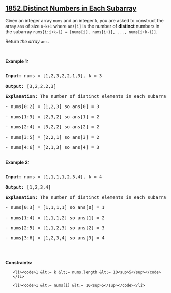 ## [1852.Distinct Numbers in Each Subarray](https://leetcode.com/problems/distinct-numbers-in-each-subarray/)
<p>Given an integer array <code>nums</code> and an integer <code>k</code>, you are asked to construct the array <code>ans</code> of size <code>n-k+1</code> where <code>ans[i]</code> is the number of <strong>distinct</strong> numbers in the subarray <code>nums[i:i+k-1] = [nums[i], nums[i+1], ..., nums[i+k-1]]</code>.</p>

<p>Return <em>the array </em><code>ans</code>.</p>

<p>&nbsp;</p>
<p><strong class="example">Example 1:</strong></p>

<pre>
<strong>Input:</strong> nums = [1,2,3,2,2,1,3], k = 3
<strong>Output:</strong> [3,2,2,2,3]
<strong>Explanation: </strong>The number of distinct elements in each subarray goes as follows:
- nums[0:2] = [1,2,3] so ans[0] = 3
- nums[1:3] = [2,3,2] so ans[1] = 2
- nums[2:4] = [3,2,2] so ans[2] = 2
- nums[3:5] = [2,2,1] so ans[3] = 2
- nums[4:6] = [2,1,3] so ans[4] = 3
</pre>

<p><strong class="example">Example 2:</strong></p>

<pre>
<strong>Input:</strong> nums = [1,1,1,1,2,3,4], k = 4
<strong>Output:</strong> [1,2,3,4]
<strong>Explanation: </strong>The number of distinct elements in each subarray goes as follows:
- nums[0:3] = [1,1,1,1] so ans[0] = 1
- nums[1:4] = [1,1,1,2] so ans[1] = 2
- nums[2:5] = [1,1,2,3] so ans[2] = 3
- nums[3:6] = [1,2,3,4] so ans[3] = 4
</pre>

<p>&nbsp;</p>
<p><strong>Constraints:</strong></p>

<ul>
	<li><code>1 &lt;= k &lt;= nums.length &lt;= 10<sup>5</sup></code></li>
	<li><code>1 &lt;= nums[i] &lt;= 10<sup>5</sup></code></li>
</ul>